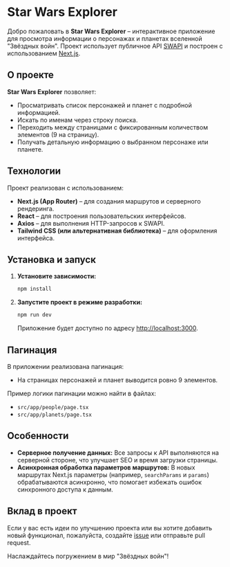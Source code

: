 # Star Wars Explorer

Добро пожаловать в **Star Wars Explorer** – интерактивное приложение для просмотра информации о персонажах и планетах вселенной "Звёздных войн". Проект использует публичное API [SWAPI](https://swapi.dev/) и построен с использованием [Next.js](https://nextjs.org/).

## О проекте

**Star Wars Explorer** позволяет:
- Просматривать список персонажей и планет с подробной информацией.
- Искать по именам через строку поиска.
- Переходить между страницами с фиксированным количеством элементов (9 на страницу).
- Получать детальную информацию о выбранном персонаже или планете.

## Технологии

Проект реализован с использованием:
- **Next.js (App Router)** – для создания маршрутов и серверного рендеринга.
- **React** – для построения пользовательских интерфейсов.
- **Axios** – для выполнения HTTP-запросов к SWAPI.
- **Tailwind CSS (или альтернативная библиотека)** – для оформления интерфейса.

## Установка и запуск

1. **Установите зависимости:**

   ```bash
   npm install
   ```

2. **Запустите проект в режиме разработки:**

   ```bash
   npm run dev
   ```

   Приложение будет доступно по адресу [http://localhost:3000](http://localhost:3000).

## Пагинация

В приложении реализована пагинация:
- На страницах персонажей и планет выводится ровно 9 элементов.


Пример логики пагинации можно найти в файлах:
- `src/app/people/page.tsx`
- `src/app/planets/page.tsx`

## Особенности

- **Серверное получение данных:** Все запросы к API выполняются на серверной стороне, что улучшает SEO и время загрузки страницы.
- **Асинхронная обработка параметров маршрутов:** В новых маршрутах Next.js параметры (например, `searchParams` и `params`) обрабатываются асинхронно, что помогает избежать ошибок синхронного доступа к данным.

## Вклад в проект

Если у вас есть идеи по улучшению проекта или вы хотите добавить новый функционал, пожалуйста, создайте [issue](https://github.com/your-username/starwars-explorer/issues) или отправьте pull request.



Наслаждайтесь погружением в мир "Звёздных войн"!